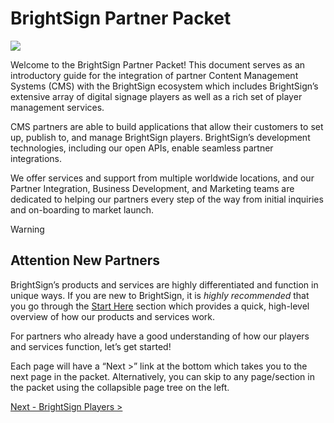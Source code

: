 # BrightSign Partner Packet

![](./attachments/BrightSign%20Partner%20Packet-20230120-182258.png)

Welcome to the BrightSign Partner Packet! This document serves as an introductory guide for the integration of partner Content Management Systems (CMS) with the BrightSign ecosystem which includes BrightSign’s extensive array of digital signage players as well as a rich set of player management services.

CMS partners are able to build applications that allow their customers to set up, publish to, and manage BrightSign players. BrightSign’s development technologies, including our open APIs, enable seamless partner integrations.

We offer services and support from multiple worldwide locations, and our Partner Integration, Business Development, and Marketing teams are dedicated to helping our partners every step of the way from initial inquiries and on-boarding to market launch.

> [!WARNING]
> ## Attention New Partners
> BrightSign’s products and services are highly differentiated and function in unique ways. If you are new to BrightSign, it is *highly recommended* that you go through the [Start Here](https://brightsign.atlassian.net/wiki/spaces/DOC/pages/1968472149/Start+Here) section which provides a quick, high-level overview of how our products and services work.

For partners who already have a good understanding of how our players and services function, let’s get started!

Each page will have a “Next >” link at the bottom which takes you to the next page in the packet. Alternatively, you can skip to any page/section in the packet using the collapsible page tree on the left.

[Next - BrightSign Players >](./brightsign-partner-packet/brightsign-players.md)
